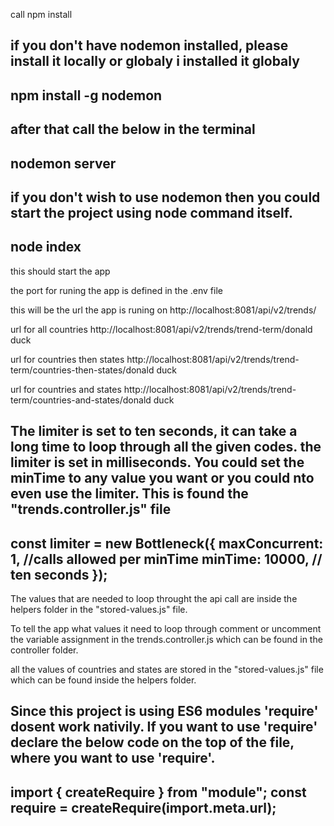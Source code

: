 call npm install

if you don't have nodemon installed, please install it locally or globaly i installed it globaly
-----------------------------------
npm install -g nodemon
-----------------------------------

after that call the below in the terminal
-----------------------------------
nodemon server
-----------------------------------

if you don't wish to use nodemon then you could start the project using node command itself.
-----------------------------------
node index
-----------------------------------


this should start the app

the port for runing the app is defined in the .env file

this will be the url the app is runing on
http://localhost:8081/api/v2/trends/

url for all countries
http://localhost:8081/api/v2/trends/trend-term/donald duck

url for countries then states
http://localhost:8081/api/v2/trends/trend-term/countries-then-states/donald duck

url for countries and states
http://localhost:8081/api/v2/trends/trend-term/countries-and-states/donald duck



The limiter is set to ten seconds, it can take a long time to loop through all the given codes. the limiter is set in milliseconds.
You could set the minTime to any value you want or you could nto even use the limiter.
This is found the "trends.controller.js" file
-----------------------------------
const limiter = new Bottleneck({
  maxConcurrent: 1, //calls allowed per minTime
  minTime: 10000, // ten seconds
});
-----------------------------------


The values that are needed to loop throught the api call are inside the helpers folder in the "stored-values.js" file.

To tell the app what values it need to loop through comment or uncomment the variable assignment in the trends.controller.js
which can be found in the controller folder.

all the values of countries and states are stored in the "stored-values.js" file which can be found inside the helpers folder.


Since this project is using ES6 modules 'require' dosent work nativily.
If you want to use 'require' declare the below code on the top of the file, where you want to use 'require'.
------------------------------------------------
import { createRequire } from "module";
const require = createRequire(import.meta.url);
------------------------------------------------



